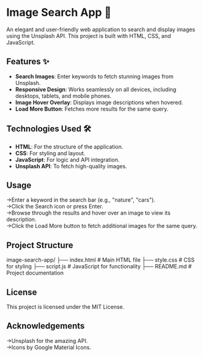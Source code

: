 # Image Search App 🌟

An elegant and user-friendly web application to search and display images using the Unsplash API. This project is built with HTML, CSS, and JavaScript.

## Features ✨
- **Search Images**: Enter keywords to fetch stunning images from Unsplash.
- **Responsive Design**: Works seamlessly on all devices, including desktops, tablets, and mobile phones.
- **Image Hover Overlay**: Displays image descriptions when hovered.
- **Load More Button**: Fetches more results for the same query.

## Technologies Used 🛠️
- **HTML**: For the structure of the application.
- **CSS**: For styling and layout.
- **JavaScript**: For logic and API integration.
- **Unsplash API**: To fetch high-quality images.
<h2>Usage</h2>
  ->Enter a keyword in the search bar (e.g., "nature", "cars").<br>
  ->Click the Search icon or press Enter.<br>
  ->Browse through the results and hover over an image to view its description.<br>
  ->Click the Load More button to fetch additional images for the same query.<br>

<h2>Project Structure </h2>
image-search-app/
├── index.html         # Main HTML file
├── style.css          # CSS for styling
├── script.js          # JavaScript for functionality
├── README.md          # Project documentation

<h2>License</h2>
This project is licensed under the MIT License.

<h2>Acknowledgements</h2>
  ->Unsplash for the amazing API.<br>
  ->Icons by Google Material Icons.<br>
